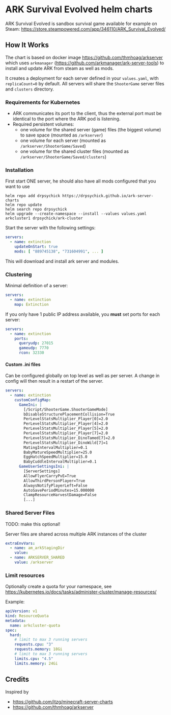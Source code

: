 # ARK Survival Evolved helm charts
ARK Survival Evolved is sandbox survival game available for example on Steam: https://store.steampowered.com/app/346110/ARK_Survival_Evolved/

## How It Works
The chart is based on docker image https://github.com/thmhoag/arkserver 
which uses `arkmanager` (https://github.com/arkmanager/ark-server-tools) 
to install and update ARK from steam as well as mods.

It creates a deployment for each server defined in your `values.yaml`, with `replicaCount=0` by default.
All servers will share the `ShooterGame` server files and `clusters` directory.

### Requirements for Kubernetes
* ARK communicates its port to the client, thus the external port must be identical to the port where the ARK pod is listening.
* Required persistent volumes:
  * one volume for the shared server (game) files (the biggest volume) to save space (mounted as `/arkserver`)
  * one volume for each server (mounted as `/arkserver/ShooterGame/Saved`)
  * one volume for the shared cluster files (mounted as `/arkserver/ShooterGame/Saved/clusters`)

### Installation
First start ONE server, he should also have all mods configured that you want to use

```shell script
helm repo add drpsychick https://drpsychick.github.io/ark-server-charts
helm repo update
helm search repo drpsychick
helm upgrade --create-namespace --install --values values.yaml arkcluster1 drpsychick/ark-cluster
```

Start the server with the following settings:
```yaml
servers:
  - name: extinction
    updateOnStart: true
    mods: [ "889745138", "731604991", ... ]
```

This will download and install ark server and modules.

### Clustering
Minimal definition of a server:
```yaml
servers:
  - name: extinction
    map: Extinction
```

If you only have 1 public IP address available, you **must** set ports for each server:
```yaml
servers:
  - name: extinction
    ports:
      queryudp: 27015
      gameudp: 7770
      rcon: 32330
```

#### Custom .ini files
Can be configured globally on top level as well as per server. A change in config will then result in a restart of the server.
```yaml
servers:
  - name: extinction
    customConfigMap:
      GameIni: |
        [/Script/ShooterGame.ShooterGameMode]
        bDisableStructurePlacementCollision=True
        PerLevelStatsMultiplier_Player[0]=2.0
        PerLevelStatsMultiplier_Player[4]=2.0
        PerLevelStatsMultiplier_Player[5]=2.0
        PerLevelStatsMultiplier_Player[7]=2.0
        PerLevelStatsMultiplier_DinoTamed[7]=2.0
        PerLevelStatsMultiplier_DinoWild[7]=1
        MatingIntervalMultiplier=0.1
        BabyMatureSpeedMultiplier=25.0
        EggHatchSpeedMultiplier=15.0
        BabyCuddleIntervalMultiplier=0.1
      GameUserSettingsIni: |
        [ServerSettings]
        AllowFlyerCarryPvE=True
        AllowThirdPersonPlayer=True
        AlwaysNotifyPlayerLeft=False
        AutoSavePeriodMinutes=15.000000
        ClampResourceHarvestDamage=False
        [...]
```

### Shared Server Files
TODO: make this optional!

Server files are shared across multiple ARK instances of the cluster
```yaml
extraEnvVars:
  - name: am_arkStagingDir
    value:
  - name: ARKSERVER_SHARED
    value: /arkserver
``` 

### Limit resources
Optionally create a quota for your namespace, see https://kubernetes.io/docs/tasks/administer-cluster/manage-resources/

Example:
```yaml
apiVersion: v1
kind: ResourceQuota
metadata:
  name: arkcluster-quota
spec:
  hard:
    # limit to max 3 running servers
    requests.cpu: "3"
    requests.memory: 18Gi
    # limit to max 3 running servers
    limits.cpu: "4.5"
    limits.memory: 24Gi
```

## Credits
Inspired by
* https://github.com/itzg/minecraft-server-charts
* https://github.com/thmhoag/arkserver